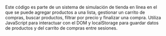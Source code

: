 Este código es parte de un sistema de simulación de tienda en línea en el que se puede agregar productos a una lista, gestionar un carrito de compras, buscar productos, filtrar por precio y finalizar una compra.
 Utiliza JavaScript para interactuar con el DOM y localStorage para guardar datos de productos y del carrito de compras entre sesiones. 
